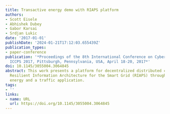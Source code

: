 ```yaml
---
title: Transactive energy demo with RIAPS platform
authors:
- Scott Eisele
- Abhishek Dubey
- Gabor Karsai
- Srdjan Lukic
date: '2017-01-01'
publishDate: '2024-01-21T17:12:03.655439Z'
publication_types:
- paper-conference
publication: '*Proceedings of the 8th International Conference on Cyber-Physical Systems,
  ICCPS 2017, Pittsburgh, Pennsylvania, USA, April 18-20, 2017*'
doi: 10.1145/3055004.3064845
abstract: This work presents a platform for decentralized distributed computing called
  Resilient Information Architecture for the Smart Grid (RIAPS) through a transactional
  energy and a traffic application.
tags:
- ''
links:
- name: URL
  url: https://doi.org/10.1145/3055004.3064845
---
```

